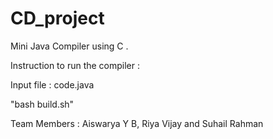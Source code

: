 # CD_project
Mini Java Compiler using C .

Instruction to run the compiler :

Input file : code.java

"bash build.sh"

Team Members : Aiswarya Y B, Riya Vijay and Suhail Rahman
